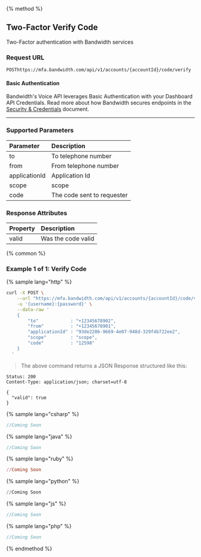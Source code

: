 {% method %}

## Two-Factor Verify Code
Two-Factor authentication with Bandwidth services

### Request URL

<code class="post">POST</code>`https://mfa.bandwidth.com/api/v1/accounts/{accountId}/code/verify`

#### Basic Authentication

Bandwidth's Voice API leverages Basic Authentication with your Dashboard API Credentials. Read more about how Bandwidth secures endpoints in the [Security & Credentials](../../../guides/accountCredentials.md) document.

---

### Supported Parameters

| Parameter     | Description                |
|:--------------|:---------------------------|
| to            | To telephone number        |
| from          | From telephone number      |
| applicationId | Application Id             |
| scope         | scope                      |
| code          | The code sent to requester |

### Response Attributes

| Property | Description        |
|:---------|:-------------------|
| valid    | Was the code valid |


{% common %}

### Example 1 of 1: Verify Code

{% sample lang="http" %}

```bash
curl -X POST \
    --url "https://mfa.bandwidth.com/api/v1/accounts/{accountId}/code/verify" \
    -u '{username}:{password}' \
    --data-raw '
    {
        "to"            : "+12345678902",
        "from"          : "+12345678901",
        "applicationId" : "93de2206-9669-4e07-948d-329f4b722ee2",
        "scope"         : "scope",
        "code"          : "12598"
    }
  '
```
> The above command returns a JSON Response structured like this:

```http
Status: 200
Content-Type: application/json; charset=utf-8

{
  "valid": true
}
```

{% sample lang="csharp" %}

```csharp
//Coming Soon
```

{% sample lang="java" %}

```java
//Coming Soon
```

{% sample lang="ruby" %}

```ruby
//Coming Soon
```

{% sample lang="python" %}

```python
//Coming Soon
```

{% sample lang="js" %}

```js
//Coming Soon
```

{% sample lang="php" %}

```php
//Coming Soon
```

{% endmethod %}
